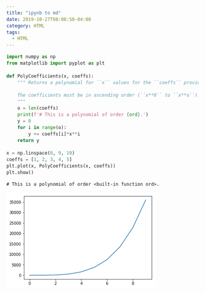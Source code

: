 ```yaml
---
title: "ipynb to md"
date: 2019-10-27T08:08:50-04:00
category: HTML
tags:
  - HTML
---
```



```python
import numpy as np
from matplotlib import pyplot as plt

def PolyCoefficients(x, coeffs):
    """ Returns a polynomial for ``x`` values for the ``coeffs`` provided.

    The coefficients must be in ascending order (``x**0`` to ``x**o``).
    """
    o = len(coeffs)
    print(f'# This is a polynomial of order {ord}.')
    y = 0
    for i in range(o):
        y += coeffs[i]*x**i
    return y

x = np.linspace(0, 9, 10)
coeffs = [1, 2, 3, 4, 5]
plt.plot(x, PolyCoefficients(x, coeffs))
plt.show()
```

    # This is a polynomial of order <built-in function ord>.
    


![png](Untitled2_files/Untitled2_0_1.png)



```python

```
